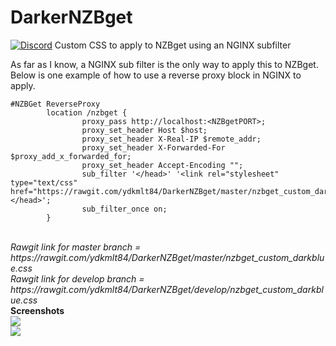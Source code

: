 # DarkerNZBget</br>
[![Discord](https://img.shields.io/badge/Chat-Discord-738bd7.svg?style=for-the-badge)](https://discord.gg/Nr4U9D)
Custom CSS to apply to NZBget using an NGINX subfilter

As far as I know, a NGINX sub filter is the only way to apply this to NZBget. Below is one example of how to use
a reverse proxy block in NGINX to apply.
```
#NZBGet ReverseProxy
        location /nzbget {
                proxy_pass http://localhost:<NZBgetPORT>;
                proxy_set_header Host $host;
                proxy_set_header X-Real-IP $remote_addr;
                proxy_set_header X-Forwarded-For $proxy_add_x_forwarded_for;
                proxy_set_header Accept-Encoding "";
                sub_filter '</head>' '<link rel="stylesheet" type="text/css" href="https://rawgit.com/ydkmlt84/DarkerNZBget/master/nzbget_custom_darkblue.css"></head>';
                sub_filter_once on;
        }

```
<br>
<i>Rawgit link for master branch = https://rawgit.com/ydkmlt84/DarkerNZBget/master/nzbget_custom_darkblue.css</i></br>
<i>Rawgit link for develop branch = https://rawgit.com/ydkmlt84/DarkerNZBget/develop/nzbget_custom_darkblue.css</i>
<br>
<b> Screenshots</b>
</br>
<img src="https://i.imgur.com/tXFSyAw.png"></img>
<br>
<img src="https://i.imgur.com/oSichzz.png"></img>
